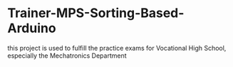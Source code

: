 # Trainer-MPS-Sorting-Based-Arduino
this project is used to fulfill the practice exams for Vocational High School, especially the Mechatronics Department
